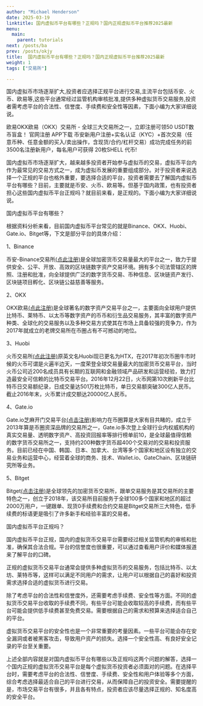 ```yaml
---
author: "Michael Henderson"
date: 2025-03-19
linktitle: 国内虚拟币平台有哪些？正规吗？国内正规虚拟币平台推荐2025最新
menu:
  main:
    parent: tutorials
next: /posts/ba
prev: /posts/okjy
title:  国内虚拟币平台有哪些？正规吗？国内正规虚拟币平台推荐2025最新
weight: 1
tags: ["交易所"]

---
```

国内虚拟币市场逐渐扩大,投资者应选择正规平台进行交易,主流平台包括币安、火币、欧易等,这些平台通常经过监管机构审核批准,提供多种虚拟货币交易服务,投资者需考虑平台的合法性、信誉度、手续费和安全性等因素，下面小编为大家详细说说。


欧易OKX欧易（OKX）交易所 - 全球三大交易所之一，立即注册可领50 USDT数币盲盒！
官网注册
APP下载
币安新用户注册+实名认证（KYC）+首次交易（任意币种、任意金额的买入/卖出操作，含现货/合约/杠杆交易）成功完成任务的前3500名注册新用户，每名用户可获得 20枚SHELL 代币!

国内虚拟币市场逐渐扩大，越来越多投资者开始参与虚拟币的交易，虚拟币平台内作为最常见的交易方式之一，成为虚拟币发展的重要组成部分。对于投资者来说选择一个正规的平台也格外重要，要选择合适的平台，投资者需要去了解国内虚拟币平台有哪些？目前，主要就是币安、火币、欧易等。但基于国内政策，也有投资者担心这些国内虚拟币平台正规吗？就目前来看，是正规的。下面小编为大家详细说说。

国内虚拟币平台有哪些？

根据资料分析来看，目前国内虚拟币平台常见的就是Binance、OKX、Huobi、Gate.io、Bitget等，下文是部分平台的具体介绍：

1、Binance

币安-Binance交易所[(点此注册)](https://www.marketwebb.club/join?ref=UKNXKQAK)是全球加密货币交易量最大的平台之一，致力于提供安全、公平、开放、高效的区块链数字资产交易环境。拥有多个司法管辖区的牌照、注册和批准，向全球提供广泛的数字货币交易、币种信息、区块链资产发行、区块链项目孵化、区块链公益慈善等服务。

2、OKX

OKX欧易[(点此注册)](https://www.ouxyi.link/ul/6CngT5?channelId=1912474)是全球著名的数字资产交易平台之一，主要面向全球用户提供比特币、莱特币、以太币等数字资产的币币和衍生品交易服务，其丰富的数字资产种类、全球化的交易服务以及多种交易方式使其在市场上具备较强的竞争力，作为2017年就成立的老牌交易所在币圈占有不可撼动的地位。

3、Huobi

火币交易所[(点此注册)](https://www.htx.com/invite/zh-cn/1f?invite_code=bkaw6223)原英文名Huobi现已更名为HTX，在2017年初次币圈牛市时候的火币可谓是火遍半边天，一度荣登全球交易量最大的加密货币交易平台，当时火币公司近200名成员具有长期的互联网和金融领域产品研发和运营经验，致力打造最安全可信赖的比特币交易平台。2016年12月22日，火币网第10次刷新平台比特币日交易额纪录，日成交量达501万枚比特币，单日交易额突破300亿人民币。截止2016年末，火币累计成交额达20000亿人民币。

4、Gate.io

Gate.io芝麻开门交易平台[(点击注册)](https://www.gate.io/signup/U1UXUV8K?ref_type=103)影响力在币圈算是大家有目共睹的，成立于2013年算是币圈资深品牌的交易所之一，Gate.io多次登上全球行业内权威机构的真实交易量、透明数字资产、高投资回报率等排行榜单前10，是全球最值得信赖的数字货币交易所之一，支持约200种数字货币超400个交易对的交易和投资服务。目前已经在中国、韩国、日本、加拿大、台湾等多个国家和地区设有独立的交易业务和运营中心，经营着全球的商务、技术、Wallet.io、GateChain、区块链研究所等业务。

5、Bitget

Bitget[(点击注册)](https://share.glassgs.com/u/S18JBL76)是全球领先的加密货币交易所，跟单交易服务是其交易所的主要特色之一，创立于2018年，该交易所目前服务于全球100多个国家和地区的超过2000万用户，一键跟单、现货0手续费和合约交易是Bitget交易所三大特色，低手续费的标语更是吸引了许多新手和经验丰富的交易者。

国内虚拟币平台正规吗？

国内虚拟币平台正规，国内的虚拟货币交易平台需要经过相关监管机构的审核和批准，确保其合法合规。平台的信誉度也很重要，可以通过查看用户评价和媒体报道来了解平台的口碑。

正规的虚拟货币交易平台通常会提供多种虚拟货币的交易服务，包括比特币、以太坊、莱特币等，这样可以满足不同用户的需求，让用户可以根据自己的喜好和投资需求选择合适的虚拟货币进行交易。

除了考虑平台的合法性和信誉度外，还需要考虑手续费、安全性等方面。不同的虚拟货币交易平台收取的手续费不同，有些平台可能会收取较高的手续费，而有些平台可能会提供低手续费甚至免费交易。需要根据自己的需求和预算来选择适合自己的平台。

虚拟货币交易平台的安全性也是一个非常重要的考量因素。一些平台可能会存在安全漏洞或者被黑客攻击，导致用户资产的损失。选择一个安全性高、有良好安全记录的平台至关重要。

上述全部内容就是对国内虚拟币平台有哪些以及正规吗这两个问题的解答，选择一个国内正规的虚拟货币交易平台是每个虚拟货币投资者必须面对的问题。在选择平台时，需要考虑平台的合法性、信誉度、手续费、安全性和用户体验等多个方面，综合考虑选择最适合自己的平台进行交易，从而保障自己的投资安全。需要提醒的是，市场交易平台有很多，并且各有特点，投资者应该尽量选择正规的、知名度高的安全平台。